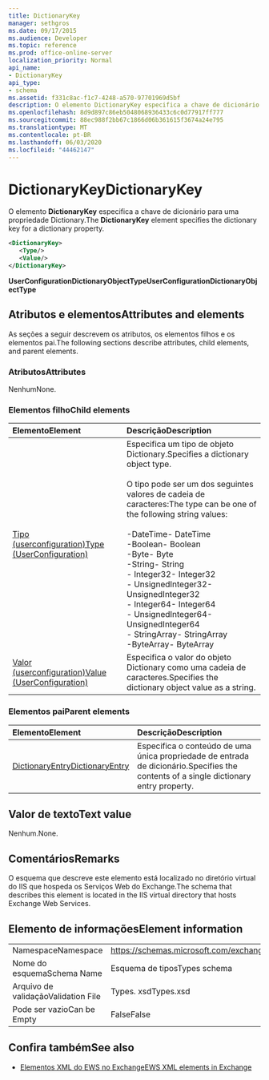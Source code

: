 ```yaml
---
title: DictionaryKey
manager: sethgros
ms.date: 09/17/2015
ms.audience: Developer
ms.topic: reference
ms.prod: office-online-server
localization_priority: Normal
api_name:
- DictionaryKey
api_type:
- schema
ms.assetid: f331c8ac-f1c7-4248-a570-97701969d5bf
description: O elemento DictionaryKey especifica a chave de dicionário para uma propriedade Dictionary.
ms.openlocfilehash: 8d9d897c86eb5048068936433c6c0d77917ff777
ms.sourcegitcommit: 88ec988f2bb67c1866d06b361615f3674a24e795
ms.translationtype: MT
ms.contentlocale: pt-BR
ms.lasthandoff: 06/03/2020
ms.locfileid: "44462147"
---
```

# <a name="dictionarykey"></a><span data-ttu-id="461ae-103">DictionaryKey</span><span class="sxs-lookup"><span data-stu-id="461ae-103">DictionaryKey</span></span>

<span data-ttu-id="461ae-104">O elemento **DictionaryKey** especifica a chave de dicionário para uma propriedade Dictionary.</span><span class="sxs-lookup"><span data-stu-id="461ae-104">The **DictionaryKey** element specifies the dictionary key for a dictionary property.</span></span> 
  
```xml
<DictionaryKey>
   <Type/>
   <Value/>
</DictionaryKey>
```

 <span data-ttu-id="461ae-105">**UserConfigurationDictionaryObjectType**</span><span class="sxs-lookup"><span data-stu-id="461ae-105">**UserConfigurationDictionaryObjectType**</span></span>
## <a name="attributes-and-elements"></a><span data-ttu-id="461ae-106">Atributos e elementos</span><span class="sxs-lookup"><span data-stu-id="461ae-106">Attributes and elements</span></span>

<span data-ttu-id="461ae-107">As seções a seguir descrevem os atributos, os elementos filhos e os elementos pai.</span><span class="sxs-lookup"><span data-stu-id="461ae-107">The following sections describe attributes, child elements, and parent elements.</span></span>
  
### <a name="attributes"></a><span data-ttu-id="461ae-108">Atributos</span><span class="sxs-lookup"><span data-stu-id="461ae-108">Attributes</span></span>

<span data-ttu-id="461ae-109">Nenhum</span><span class="sxs-lookup"><span data-stu-id="461ae-109">None.</span></span>
  
### <a name="child-elements"></a><span data-ttu-id="461ae-110">Elementos filho</span><span class="sxs-lookup"><span data-stu-id="461ae-110">Child elements</span></span>

|<span data-ttu-id="461ae-111">**Elemento**</span><span class="sxs-lookup"><span data-stu-id="461ae-111">**Element**</span></span>|<span data-ttu-id="461ae-112">**Descrição**</span><span class="sxs-lookup"><span data-stu-id="461ae-112">**Description**</span></span>|
|:-----|:-----|
|[<span data-ttu-id="461ae-113">Tipo (userconfiguration)</span><span class="sxs-lookup"><span data-stu-id="461ae-113">Type (UserConfiguration)</span></span>](type-userconfiguration.md) <br/> | <span data-ttu-id="461ae-114">Especifica um tipo de objeto Dictionary.</span><span class="sxs-lookup"><span data-stu-id="461ae-114">Specifies a dictionary object type.</span></span><br/><br/><span data-ttu-id="461ae-115">O tipo pode ser um dos seguintes valores de cadeia de caracteres:</span><span class="sxs-lookup"><span data-stu-id="461ae-115">The type can be one of the following string values:</span></span><br/><br/><span data-ttu-id="461ae-116">-DateTime</span><span class="sxs-lookup"><span data-stu-id="461ae-116">-  DateTime</span></span>  <br/><span data-ttu-id="461ae-117">-Boolean</span><span class="sxs-lookup"><span data-stu-id="461ae-117">-  Boolean</span></span>  <br/><span data-ttu-id="461ae-118">-Byte</span><span class="sxs-lookup"><span data-stu-id="461ae-118">-  Byte</span></span>  <br/><span data-ttu-id="461ae-119">-String</span><span class="sxs-lookup"><span data-stu-id="461ae-119">-  String</span></span>  <br/><span data-ttu-id="461ae-120">- Integer32</span><span class="sxs-lookup"><span data-stu-id="461ae-120">-  Integer32</span></span>  <br/><span data-ttu-id="461ae-121">- UnsignedInteger32</span><span class="sxs-lookup"><span data-stu-id="461ae-121">-  UnsignedInteger32</span></span>  <br/><span data-ttu-id="461ae-122">- Integer64</span><span class="sxs-lookup"><span data-stu-id="461ae-122">-  Integer64</span></span>  <br/><span data-ttu-id="461ae-123">- UnsignedInteger64</span><span class="sxs-lookup"><span data-stu-id="461ae-123">-  UnsignedInteger64</span></span>  <br/><span data-ttu-id="461ae-124">- StringArray</span><span class="sxs-lookup"><span data-stu-id="461ae-124">-  StringArray</span></span>  <br/><span data-ttu-id="461ae-125">-ByteArray</span><span class="sxs-lookup"><span data-stu-id="461ae-125">-  ByteArray</span></span>  <br/> |
|[<span data-ttu-id="461ae-126">Valor (userconfiguration)</span><span class="sxs-lookup"><span data-stu-id="461ae-126">Value (UserConfiguration)</span></span>](value-userconfiguration.md) <br/> |<span data-ttu-id="461ae-127">Especifica o valor do objeto Dictionary como uma cadeia de caracteres.</span><span class="sxs-lookup"><span data-stu-id="461ae-127">Specifies the dictionary object value as a string.</span></span>  <br/> |
   
### <a name="parent-elements"></a><span data-ttu-id="461ae-128">Elementos pai</span><span class="sxs-lookup"><span data-stu-id="461ae-128">Parent elements</span></span>

|<span data-ttu-id="461ae-129">**Elemento**</span><span class="sxs-lookup"><span data-stu-id="461ae-129">**Element**</span></span>|<span data-ttu-id="461ae-130">**Descrição**</span><span class="sxs-lookup"><span data-stu-id="461ae-130">**Description**</span></span>|
|:-----|:-----|
|[<span data-ttu-id="461ae-131">DictionaryEntry</span><span class="sxs-lookup"><span data-stu-id="461ae-131">DictionaryEntry</span></span>](dictionaryentry.md) <br/> |<span data-ttu-id="461ae-132">Especifica o conteúdo de uma única propriedade de entrada de dicionário.</span><span class="sxs-lookup"><span data-stu-id="461ae-132">Specifies the contents of a single dictionary entry property.</span></span>  <br/> |
   
## <a name="text-value"></a><span data-ttu-id="461ae-133">Valor de texto</span><span class="sxs-lookup"><span data-stu-id="461ae-133">Text value</span></span>

<span data-ttu-id="461ae-134">Nenhum.</span><span class="sxs-lookup"><span data-stu-id="461ae-134">None.</span></span>
  
## <a name="remarks"></a><span data-ttu-id="461ae-135">Comentários</span><span class="sxs-lookup"><span data-stu-id="461ae-135">Remarks</span></span>

<span data-ttu-id="461ae-136">O esquema que descreve este elemento está localizado no diretório virtual do IIS que hospeda os Serviços Web do Exchange.</span><span class="sxs-lookup"><span data-stu-id="461ae-136">The schema that describes this element is located in the IIS virtual directory that hosts Exchange Web Services.</span></span>
  
## <a name="element-information"></a><span data-ttu-id="461ae-137">Elemento de informações</span><span class="sxs-lookup"><span data-stu-id="461ae-137">Element information</span></span>

|||
|:-----|:-----|
|<span data-ttu-id="461ae-138">Namespace</span><span class="sxs-lookup"><span data-stu-id="461ae-138">Namespace</span></span>  <br/> |https://schemas.microsoft.com/exchange/services/2006/types  <br/> |
|<span data-ttu-id="461ae-139">Nome do esquema</span><span class="sxs-lookup"><span data-stu-id="461ae-139">Schema Name</span></span>  <br/> |<span data-ttu-id="461ae-140">Esquema de tipos</span><span class="sxs-lookup"><span data-stu-id="461ae-140">Types schema</span></span>  <br/> |
|<span data-ttu-id="461ae-141">Arquivo de validação</span><span class="sxs-lookup"><span data-stu-id="461ae-141">Validation File</span></span>  <br/> |<span data-ttu-id="461ae-142">Types. xsd</span><span class="sxs-lookup"><span data-stu-id="461ae-142">Types.xsd</span></span>  <br/> |
|<span data-ttu-id="461ae-143">Pode ser vazio</span><span class="sxs-lookup"><span data-stu-id="461ae-143">Can be Empty</span></span>  <br/> |<span data-ttu-id="461ae-144">False</span><span class="sxs-lookup"><span data-stu-id="461ae-144">False</span></span>  <br/> |
   
## <a name="see-also"></a><span data-ttu-id="461ae-145">Confira também</span><span class="sxs-lookup"><span data-stu-id="461ae-145">See also</span></span>

- [<span data-ttu-id="461ae-146">Elementos XML do EWS no Exchange</span><span class="sxs-lookup"><span data-stu-id="461ae-146">EWS XML elements in Exchange</span></span>](ews-xml-elements-in-exchange.md)

